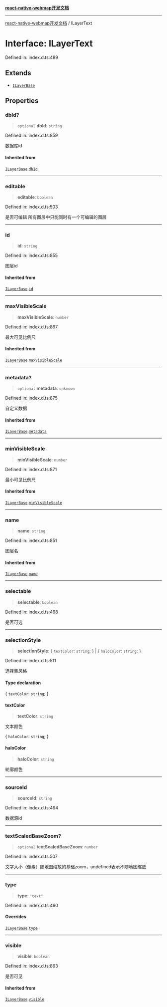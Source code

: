 [**react-native-webmap开发文档**](../README.md)

***

[react-native-webmap开发文档](../globals.md) / ILayerText

# Interface: ILayerText

Defined in: index.d.ts:489

## Extends

- [`ILayerBase`](ILayerBase.md)

## Properties

### dbId?

> `optional` **dbId**: `string`

Defined in: index.d.ts:859

数据库id

#### Inherited from

[`ILayerBase`](ILayerBase.md).[`dbId`](ILayerBase.md#dbid)

***

### editable

> **editable**: `boolean`

Defined in: index.d.ts:503

是否可编辑
所有图层中只能同时有一个可编辑的图层

***

### id

> **id**: `string`

Defined in: index.d.ts:855

图层id

#### Inherited from

[`ILayerBase`](ILayerBase.md).[`id`](ILayerBase.md#id)

***

### maxVisibleScale

> **maxVisibleScale**: `number`

Defined in: index.d.ts:867

最大可见比例尺

#### Inherited from

[`ILayerBase`](ILayerBase.md).[`maxVisibleScale`](ILayerBase.md#maxvisiblescale)

***

### metadata?

> `optional` **metadata**: `unknown`

Defined in: index.d.ts:875

自定义数据

#### Inherited from

[`ILayerBase`](ILayerBase.md).[`metadata`](ILayerBase.md#metadata)

***

### minVisibleScale

> **minVisibleScale**: `number`

Defined in: index.d.ts:871

最小可见比例尺

#### Inherited from

[`ILayerBase`](ILayerBase.md).[`minVisibleScale`](ILayerBase.md#minvisiblescale)

***

### name

> **name**: `string`

Defined in: index.d.ts:851

图层名

#### Inherited from

[`ILayerBase`](ILayerBase.md).[`name`](ILayerBase.md#name)

***

### selectable

> **selectable**: `boolean`

Defined in: index.d.ts:498

是否可选

***

### selectionStyle

> **selectionStyle**: \{ `textColor`: `string`; \} \| \{ `haloColor`: `string`; \}

Defined in: index.d.ts:511

选择集风格

#### Type declaration

\{ `textColor`: `string`; \}

#### textColor

> **textColor**: `string`

文本颜色

\{ `haloColor`: `string`; \}

#### haloColor

> **haloColor**: `string`

轮廓颜色

***

### sourceId

> **sourceId**: `string`

Defined in: index.d.ts:494

数据源id

***

### textScaledBaseZoom?

> `optional` **textScaledBaseZoom**: `number`

Defined in: index.d.ts:507

文字大小（像素）随地图缩放的基础zoom，undefined表示不随地图缩放

***

### type

> **type**: `"text"`

Defined in: index.d.ts:490

#### Overrides

[`ILayerBase`](ILayerBase.md).[`type`](ILayerBase.md#type)

***

### visible

> **visible**: `boolean`

Defined in: index.d.ts:863

是否可见

#### Inherited from

[`ILayerBase`](ILayerBase.md).[`visible`](ILayerBase.md#visible)
